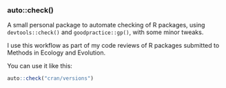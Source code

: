 ### auto::check()

A small personal package to automate checking of R packages, using `devtools::check()` and `goodpractice::gp()`, with some minor tweaks.

I use this workflow as part of my code reviews of R packages submitted to Methods in Ecology and Evolution.

You can use it like this:

```r
auto::check("cran/versions")
``` 
